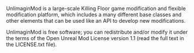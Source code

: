 UnlimaginMod is a large-scale Killing Floor game modification and flexible modification platform, 
which includes a many different base classes and other elements that can be used like an API to develop new modifications.

UnlimaginMod is free software; you can redistribute and/or modify	it under the terms of the Open Unreal Mod License version 1.1 (read the full text in the LICENSE.txt file).
